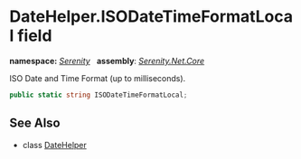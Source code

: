 # DateHelper.ISODateTimeFormatLocal field
**namespace:** *[Serenity](../../README.md#serenity-namespace)*   **assembly**: *[Serenity.Net.Core](../../README.md)*

ISO Date and Time Format (up to milliseconds).

```csharp
public static string ISODateTimeFormatLocal;
```

## See Also

* class [DateHelper](../DateHelper.md)